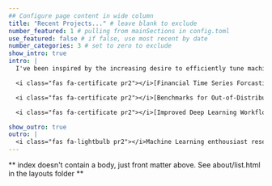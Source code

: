 ```yaml
---
## Configure page content in wide column
title: "Recent Projects..." # leave blank to exclude
number_featured: 1 # pulling from mainSections in config.toml
use_featured: false # if false, use most recent by date
number_categories: 3 # set to zero to exclude
show_intro: true
intro: |
  I've been inspired by the increasing desire to efficiently tune machine learning hyper-parameters and make better generalization under distributional shifts. I am looking for rigorously analyse conventional and non-conventional assumptions inherent to sequential prediction and approximate inference. Automating the process of choosing the best forecasting model and its corresponding parameters can result to improve a wide range of real-world applications.

  <i class="fas fa-certificate pr2"></i>[Financial Time Series Forcasting with Transformser](https://www.morganstanley.com)  &#8729;  MILA-Morgan Stanley, Montreal, Canada &#8729;2022

  <i class="fas fa-certificate pr2"></i>[Benchmarks for Out-of-Distribution Generalization in Time Series Tasks](https://github.com/jc-audet/WOODS)  &#8729;  MILA, Montreal, Canada &#8729;2021  

  <i class="fas fa-certificate pr2"></i>[Improved Deep Learning Workflows Through Hyperparameter Optimization with Oríon](https://mila.quebec/en/article/improved-deep-learning-workflows-through-hyperparameter-optimization-with-orion/)  &#8729;  IBM, Canada &#8729;2020

show_outro: true
outro: |
  <i class="fas fa-lightbulb pr2"></i>Machine Learning enthousiast researcher,<br>curious about all intersections of data and society.
---
```


** index doesn't contain a body, just front matter above.
See about/list.html in the layouts folder **
